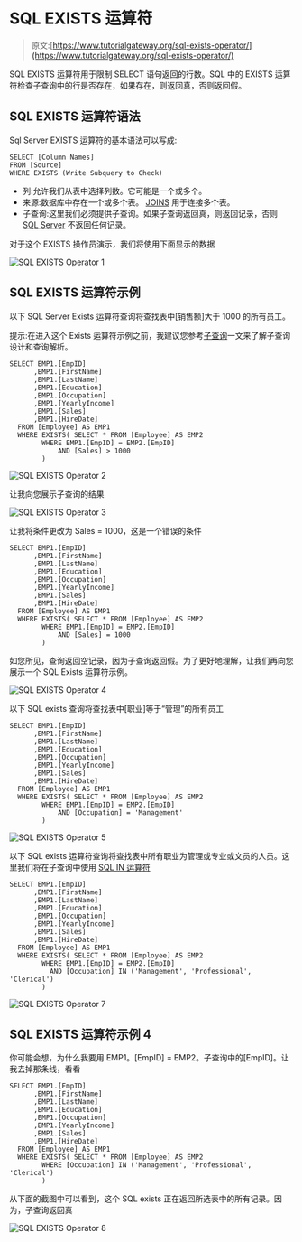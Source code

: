 # SQL EXISTS 运算符

> 原文:[https://www.tutorialgateway.org/sql-exists-operator/](https://www.tutorialgateway.org/sql-exists-operator/)

SQL EXISTS 运算符用于限制 SELECT 语句返回的行数。SQL 中的 EXISTS 运算符检查子查询中的行是否存在，如果存在，则返回真，否则返回假。

## SQL EXISTS 运算符语法

Sql Server EXISTS 运算符的基本语法可以写成:

```
SELECT [Column Names]
FROM [Source]
WHERE EXISTS (Write Subquery to Check)
```

*   列:允许我们从表中选择列数。它可能是一个或多个。
*   来源:数据库中存在一个或多个表。 [JOINS](https://www.tutorialgateway.org/sql-inner-join/) 用于连接多个表。
*   子查询:这里我们必须提供子查询。如果子查询返回真，则返回记录，否则 [SQL Server](https://www.tutorialgateway.org/sql/) 不返回任何记录。

对于这个 EXISTS 操作员演示，我们将使用下面显示的数据

![SQL EXISTS Operator 1](img/827d37365b4f0462ead756b87adf4200.png)

## SQL EXISTS 运算符示例

以下 SQL Server Exists 运算符查询将查找表中[销售额]大于 1000 的所有员工。

提示:在进入这个 Exists 运算符示例之前，我建议您参考[子查询](https://www.tutorialgateway.org/sql-subquery/)一文来了解子查询设计和查询解析。

```
SELECT EMP1.[EmpID]
      ,EMP1.[FirstName]
      ,EMP1.[LastName]
      ,EMP1.[Education]
      ,EMP1.[Occupation]
      ,EMP1.[YearlyIncome]
      ,EMP1.[Sales]
      ,EMP1.[HireDate]
  FROM [Employee] AS EMP1
  WHERE EXISTS( SELECT * FROM [Employee] AS EMP2 
		WHERE EMP1.[EmpID] = EMP2.[EmpID] 
			AND [Sales] > 1000
		)
```

![SQL EXISTS Operator 2](img/1c4d04540a1d606ee446274465e6bdea.png)

让我向您展示子查询的结果

![SQL EXISTS Operator 3](img/63af7d87648f8ebfd9dd85aa5d37eb81.png)

让我将条件更改为 Sales = 1000，这是一个错误的条件

```
SELECT EMP1.[EmpID]
      ,EMP1.[FirstName]
      ,EMP1.[LastName]
      ,EMP1.[Education]
      ,EMP1.[Occupation]
      ,EMP1.[YearlyIncome]
      ,EMP1.[Sales]
      ,EMP1.[HireDate]
  FROM [Employee] AS EMP1
  WHERE EXISTS( SELECT * FROM [Employee] AS EMP2 
		WHERE EMP1.[EmpID] = EMP2.[EmpID] 
			AND [Sales] = 1000
		)
```

如您所见，查询返回空记录，因为子查询返回假。为了更好地理解，让我们再向您展示一个 SQL Exists 运算符示例。

![SQL EXISTS Operator 4](img/72bb6f2ca0b76b2639b46b31ca41bd5b.png)

以下 SQL exists 查询将查找表中[职业]等于“管理”的所有员工

```
SELECT EMP1.[EmpID]
      ,EMP1.[FirstName]
      ,EMP1.[LastName]
      ,EMP1.[Education]
      ,EMP1.[Occupation]
      ,EMP1.[YearlyIncome]
      ,EMP1.[Sales]
      ,EMP1.[HireDate]
  FROM [Employee] AS EMP1
  WHERE EXISTS( SELECT * FROM [Employee] AS EMP2 
		WHERE EMP1.[EmpID] = EMP2.[EmpID] 
			AND [Occupation] = 'Management'
		)
```

![SQL EXISTS Operator 5](img/e7679cab20156a8108e7bf8e763cfa11.png)

以下 SQL exists 运算符查询将查找表中所有职业为管理或专业或文员的人员。这里我们将在子查询中使用 [SQL IN 运算符](https://www.tutorialgateway.org/sql-in-operator/)

```
SELECT EMP1.[EmpID]
      ,EMP1.[FirstName]
      ,EMP1.[LastName]
      ,EMP1.[Education]
      ,EMP1.[Occupation]
      ,EMP1.[YearlyIncome]
      ,EMP1.[Sales]
      ,EMP1.[HireDate]
  FROM [Employee] AS EMP1
  WHERE EXISTS( SELECT * FROM [Employee] AS EMP2 
		WHERE EMP1.[EmpID] = EMP2.[EmpID] 
		  AND [Occupation] IN ('Management', 'Professional', 'Clerical')
		)
```

![SQL EXISTS Operator 7](img/9282d1389ea4bd5a9f5876198a40c36a.png)

## SQL EXISTS 运算符示例 4

你可能会想，为什么我要用 EMP1。[EmpID] = EMP2。子查询中的[EmpID]。让我去掉那条线，看看

```
SELECT EMP1.[EmpID]
      ,EMP1.[FirstName]
      ,EMP1.[LastName]
      ,EMP1.[Education]
      ,EMP1.[Occupation]
      ,EMP1.[YearlyIncome]
      ,EMP1.[Sales]
      ,EMP1.[HireDate]
  FROM [Employee] AS EMP1
  WHERE EXISTS( SELECT * FROM [Employee] AS EMP2 
		WHERE [Occupation] IN ('Management', 'Professional', 'Clerical')
		)
```

从下面的截图中可以看到，这个 SQL exists 正在返回所选表中的所有记录。因为，子查询返回真

![SQL EXISTS Operator 8](img/c98b0b4d0e9553eb6deb75303d3c0708.png)